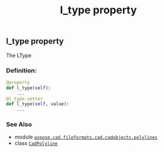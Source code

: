 ﻿---
title: l_type property
second_title: Aspose.CAD for Python via .NET API References
description: 
type: docs
weight: 220
url: /aspose.cad.fileformats.cad.cadobjects.polylines/cadpolyline/l_type/
is_root: false
---

## l_type property


The LType
### Definition:
```python
@property
def l_type(self):
    ...
@l_type.setter
def l_type(self, value):
    ...
```

### See Also
* module [`aspose.cad.fileformats.cad.cadobjects.polylines`](../../)
* class [`CadPolyline`](/cad/python-net/aspose.cad.fileformats.cad.cadobjects.polylines/cadpolyline)
